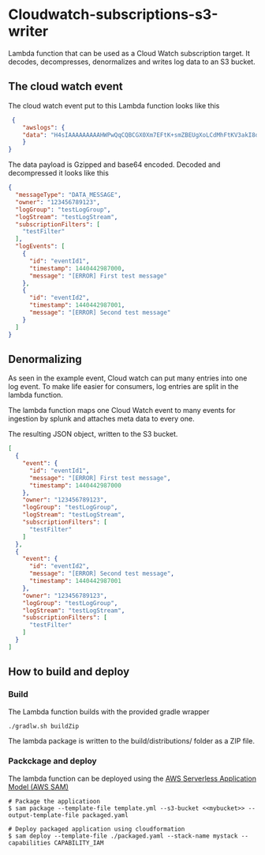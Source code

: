 # Cloudwatch-subscriptions-s3-writer

Lambda function that can be used as a Cloud Watch subscription target. It decodes, decompresses, denormalizes and writes log data to an S3 bucket.


## The cloud watch event

The cloud watch event put to this Lambda function looks like this 

```json
 {
    "awslogs": {
    "data": "H4sIAAAAAAAAAHWPwQqCQBCGX0Xm7EFtK+smZBEUgXoLCdMhFtKV3akI8d0bLYmibvPPN3wz00CJxmQnTO41whwWQRIctmEcB6sQbFC3CjW3XW8kxpOpP+OC22d1Wml1qZkQGtoMsScxaczKN3plG8zlaHIta5KqWsozoTYw3/djzwhpLwivWFGHGpAFe7DL68JlBUk+l7KSN7tCOEJ4M3/qOI49vMHj+zCKdlFqLaU2ZHV2a4Ct/an0/ivdX8oYc1UVX860fQDQiMdxRQEAAA=="
    }
}
```

The data payload is Gzipped and base64 encoded. Decoded and decompressed it looks like this 

```json
{
  "messageType": "DATA_MESSAGE",
  "owner": "123456789123",
  "logGroup": "testLogGroup",
  "logStream": "testLogStream",
  "subscriptionFilters": [
    "testFilter"
  ],
  "logEvents": [
    {
      "id": "eventId1",
      "timestamp": 1440442987000,
      "message": "[ERROR] First test message"
    },
    {
      "id": "eventId2",
      "timestamp": 1440442987001,
      "message": "[ERROR] Second test message"
    }
  ]
}
```

## Denormalizing

As seen in the example event, Cloud watch can put many entries into one log event. To make life easier for consumers, log entries are split in the lambda function.

The lambda function maps one Cloud Watch event to many events for ingestion by splunk and attaches meta data to every one. 

The resulting JSON object, written to the S3 bucket. 

```json
[
  {
    "event": {
      "id": "eventId1",
      "message": "[ERROR] First test message",
      "timestamp": 1440442987000
    },
    "owner": "123456789123",
    "logGroup": "testLogGroup",
    "logStream": "testLogStream",
    "subscriptionFilters": [
      "testFilter"
    ]
  },
  {
    "event": {
      "id": "eventId2",
      "message": "[ERROR] Second test message",
      "timestamp": 1440442987001
    },
    "owner": "123456789123",
    "logGroup": "testLogGroup",
    "logStream": "testLogStream",
    "subscriptionFilters": [
      "testFilter"
    ]
  }
]
```

## How to build and deploy

### Build
The Lambda function builds with the provided gradle wrapper

```./gradlw.sh buildZip```

The lambda package is written to the build/distributions/ folder as a ZIP file. 
 
### Packckage and deploy

The lambda function can be deployed using the [
AWS Serverless Application Model (AWS SAM)](https://github.com/awslabs/aws-sam-cli)

```
# Package the applicatioon 
$ sam package --template-file template.yml --s3-bucket <<mybucket>> --output-template-file packaged.yaml
  
# Deploy packaged application using cloudformation
$ sam deploy --template-file ./packaged.yaml --stack-name mystack --capabilities CAPABILITY_IAM
```



